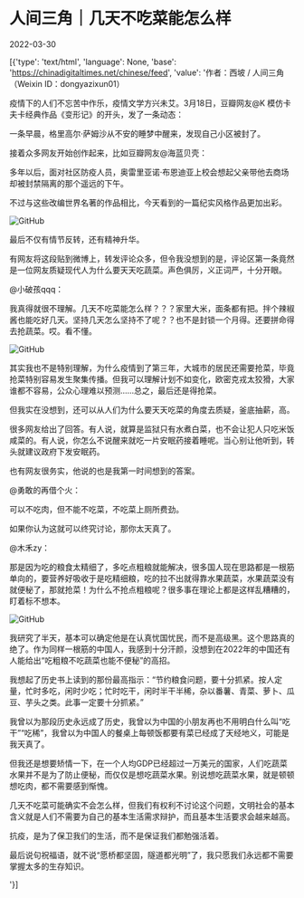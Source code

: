 # 人间三角｜几天不吃菜能怎么样

2022-03-30

[{'type': 'text/html', 'language': None, 'base': 'https://chinadigitaltimes.net/chinese/feed', 'value': '作者：西坡 / 人间三角（Weixin ID：dongyazixun01）

疫情下的人们不忘苦中作乐，疫情文学方兴未艾。3月18日，豆瓣网友@K 模仿卡夫卡经典作品《变形记》的开头，发了一条动态：



一条早晨，格里高尔·萨姆沙从不安的睡梦中醒来，发现自己小区被封了。



接着众多网友开始创作起来，比如豆瓣网友@海蓝贝壳：



多年以后，面对社区防疫人员，奥雷里亚诺·布恩迪亚上校会想起父亲带他去商场却被封禁隔离的那个遥远的下午。



不过与这些改编世界名著的作品相比，今天看到的一篇纪实风格作品更加出彩。

![GitHub](https://chinadigitaltimes.net/chinese/files/2022/03/post-678829-624365b8d3009.)

最后不仅有情节反转，还有精神升华。

有网友将这段贴到微博上，转发评论众多，但令我没想到的是，评论区第一条竟然是一位网友质疑现代人为什么要天天吃蔬菜。声色俱厉，义正词严，十分开眼。



@小破孩qqq：

我真得就很不理解。几天不吃菜能怎么样？？？家里大米，面条都有把。拌个辣椒酱也能吃好几天。坚持几天怎么坚持不了呢？？也不是封锁一个月得。还要拼命得去抢蔬菜。哎。看不懂。



![GitHub](https://chinadigitaltimes.net/chinese/files/2022/03/post-678829-624365b8e118b.)

其实我也不是特别理解，为什么疫情到了第三年，大城市的居民还需要抢菜，毕竟抢菜特别容易发生聚集传播。但我可以理解计划不如变化，欧密克戎太狡猾，大家谁都不容易，公众心理难以预测……总之，最后还是得抢菜。

但我实在没想到，还可以从人们为什么要天天吃菜的角度去质疑，釜底抽薪，高。

很多网友给出了回答。有人说，就算是监狱只有水煮白菜，也不会让犯人只吃米饭咸菜的。有人说，你怎么不说醒来就吃一片安眠药接着睡呢。当心别让他听到，转头就建议政府下发安眠药。

也有网友很务实，他说的也是我第一时间想到的答案。



@勇敢的再借个火：

可以不吃肉，但不能不吃菜，不吃菜上厕所费劲。



如果你认为这就可以终究讨论，那你太天真了。



@木禾zy：

那是因为吃的粮食太精细了，多吃点粗粮就能解决，很多国人现在思路都是一根筋单向的，要营养好吸收于是吃精细粮，吃的拉不出就得靠水果蔬菜，水果蔬菜没有就便秘了，那就抢菜！为什么不抢点粗粮呢？很多事在理论上都是这样乱糟糟的，盯着标不想本。



![GitHub](https://chinadigitaltimes.net/chinese/files/2022/03/post-678829-624365b8ef3ac.)

我研究了半天，基本可以确定他是在认真忧国忧民，而不是高级黑。这个思路真的绝了。作为同样一根筋的中国人，我感到十分汗颜，没想到在2022年的中国还有人能给出“吃粗粮不吃蔬菜也能不便秘”的高招。

我想起了历史书上读到的那份最高指示：“节约粮食问题，要十分抓紧。按人定量，忙时多吃，闲时少吃；忙时吃干，闲时半干半稀，杂以番薯、青菜、萝卜、瓜豆、芋头之类。此事一定要十分抓紧。”

我曾以为那段历史永远成了历史，我曾以为中国的小朋友再也不用明白什么叫“吃干”“吃稀”，我曾以为中国人的餐桌上每顿饭都要有菜已经成了天经地义，可能是我天真了。

但我还是想要矫情一下，在一个人均GDP已经超过一万美元的国家，人们吃蔬菜水果并不是为了防止便秘，而仅仅是想吃蔬菜水果。别说想吃蔬菜水果，就是顿顿想吃肉，都不需要感到惭愧。

几天不吃菜可能确实不会怎么样，但我们有权利不讨论这个问题，文明社会的基本含义就是人们不需要为自己的基本生活需求辩护，而且基本生活要求会越来越高。

抗疫，是为了保卫我们的生活，而不是保证我们都勉强活着。

最后说句祝福语，就不说“愿桥都坚固，隧道都光明”了，我只愿我们永远都不需要掌握太多的生存知识。



'}]